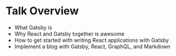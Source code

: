 # Talk Overview

- What Gatsby is
- Why React and Gatsby together is awesome
- How to get started with writing React applications with Gatsby
- Implement a blog with Gatsby, React, GraphQL, and Markdown
